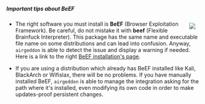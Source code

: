 ##### Important tips about BeEF
<img src="https://raw.githubusercontent.com/v1s1t0r1sh3r3/airgeddon/docker/imgs/wiki/beef_logo.png" align="right" hspace="10" vspace="6">

 - The right software you must install is **BeEF** (Browser Exploitation Framework). Be careful, do not mistake it with **beef** (Flexible Brainfuck Interpreter). This package has the same name and executable file name on some distributions and can lead into confusion. Anyway, `airgeddon` is able to detect the issue and display a warning if needed. Here is a link to the right [BeEF installation's page].

 - If you are using a distribution which already has BeEF installed like Kali, BlackArch or Wifislax, there will be no problems. If you have manually installed BeEF, `airgeddon` is able to manage the integration asking for the path where it's installed, even modifying its own code in order to make updates-proof persistent changes.

[BeEF installation's page]: https://github.com/beefproject/beef/wiki/Installation